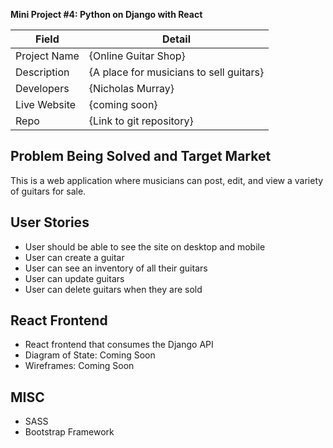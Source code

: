 **Mini Project #4: Python on Django with React**

| Field | Detail |
|-------|--------|
| Project Name | {Online Guitar Shop}|
| Description | {A place for musicians to sell guitars} |
| Developers | {Nicholas Murray} |
| Live Website | {coming soon} |
| Repo | {Link to git repository} |

## Problem Being Solved and Target Market

This is a web application where musicians can post, edit, and view a variety of guitars
for sale.

## User Stories

- User should be able to see the site on desktop and mobile
- User can create a guitar
- User can see an inventory of all their guitars
- User can update guitars
- User can delete guitars when they are sold

## React Frontend 
- React frontend that consumes the Django API
- Diagram of State: Coming Soon
- Wireframes: Coming Soon

## MISC
- SASS 
- Bootstrap Framework


